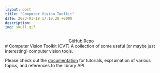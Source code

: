 ```yaml
---
layout: post
title: "Computer Vision Toolkit"
date: 2023-01-18 17:10:28 +0000
description:
img: skull.gif
---
```

<center><a href="https://github.com/nburgdorfer/vision_toolkit" target="_blank" class="btn">GitHub Repo</a></center>
# Computer Vision Toolkit (CVT)
A collection of some useful (or maybe just interesting) computer vision tools.

 Please check out the [documentation](https://nburgdorfer.github.io/vision_toolkit) for tutorials, expl    aination of various topics, and references to the library API.